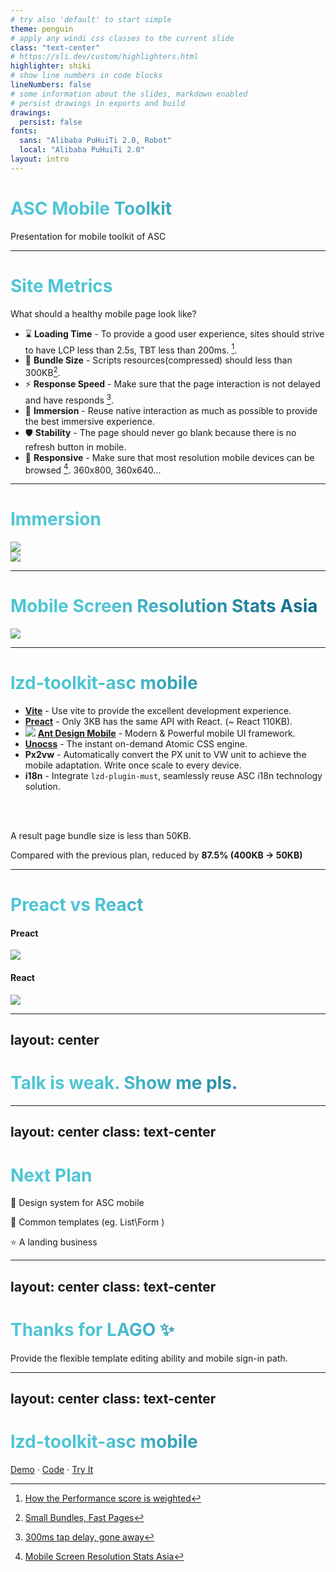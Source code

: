 ```yaml
---
# try also 'default' to start simple
theme: penguin
# apply any windi css classes to the current slide
class: "text-center"
# https://sli.dev/custom/highlighters.html
highlighter: shiki
# show line numbers in code blocks
lineNumbers: false
# some information about the slides, markdown enabled
# persist drawings in exports and build
drawings:
  persist: false
fonts:
  sans: "Alibaba PuHuiTi 2.0, Robot"
  local: "Alibaba PuHuiTi 2.0"
layout: intro
---
```


# ASC Mobile Toolkit

Presentation for mobile toolkit of ASC

---

# Site Metrics

What should a healthy mobile page look like?

- ⌛️ **Loading Time** - To provide a good user experience, sites should strive to have LCP less than 2.5s, TBT less than 200ms. [^1].
- 📏 **Bundle Size** - Scripts resources(compressed) should less than 300KB[^2].
- ⚡️ **Response Speed** - Make sure that the page interaction is not delayed and have responds [^4].
- 🎯 **Immersion** - Reuse native interaction as much as possible to provide the best immersive experience.
- 🛡 **Stability** - The page should never go blank because there is no refresh button in mobile.
- 📱 **Responsive** - Make sure that most resolution mobile devices can be browsed [^3]. 360x800, 360x640...

[^1]: [How the Performance score is weighted](https://web.dev/performance-scoring/#weightings)
[^2]: [Small Bundles, Fast Pages](https://calibreapp.com/blog/bundle-size-optimization)
[^3]: [Mobile Screen Resolution Stats Asia](https://gs.statcounter.com/screen-resolution-stats/mobile/asia)
[^4]: [300ms tap delay, gone away](https://developer.chrome.com/blog/300ms-tap-delay-gone-away/)

<style>
.footnotes-sep {
  @apply mt-13 opacity-10;
}
.footnotes {
  @apply text-sm opacity-75  text-3;
}
.footnote-item  p {
  @apply my-1;
}
.footnote-backref {
  display: none;
}
h1 {
  background-color: #2B90B6;
  background-image: linear-gradient(45deg, #4EC5D4 10%, #146b8c 20%);
  background-size: 100%;
  -webkit-background-clip: text;
  -moz-background-clip: text;
  -webkit-text-fill-color: transparent;
  -moz-text-fill-color: transparent;
}
</style>

<!--
In the desktop application, you can have not too strong performance awareness.

Bundle size is the most factor that affects performance. So what exactly our bundle size should be?

But as far as I know, most of our mobile pages are not up to standard

Does anyone know the story of 300ms on the mobile?
The difference between Tap and Click is on the mobile.

 -->

---

# Immersion

<div class="flex flex-row gap-10">
<div>
  <img class="h-90" border="rounded" src="https://md.xiaobe.top/imgs/202210272248668.png!preview.webp">
</div>
<div>
  <img class="h-90" border="rounded" src="https://md.xiaobe.top/imgs/202210272251158.png!preview.webp" />
</div>
</div>

---

# Mobile Screen Resolution Stats Asia

<div class="flex justify-center">
  <img class="h-100" border="rounded" src="https://md.xiaobe.top/imgs/202210272150124.png!preview.webp">
</div>

---

# lzd-toolkit-asc <span class="text-base px-2 bg-#1890FF c-white rd ml-1">mobile</span>

- <logos-vitejs /> **[Vite](https://vitejs.dev/)** - Use vite to provide the excellent development experience.
- <logos-preact  /> **[Preact](https://preactjs.com/)** - Only 3KB has the same API with React. (~ React 110KB).
- <img class="slidev-icon w-1.2em scale-120" src="https://gw.alipayobjects.com/zos/bmw-prod/b874caa9-4458-412a-9ac6-a61486180a62.svg" /> **[Ant Design Mobile](https://mobile.ant.design/)** - Modern & Powerful mobile UI framework.
- <logos-unocss class="bg-white bg-op-50" /> **[Unocss](https://uno.antfu.me/)** - The instant on-demand Atomic CSS engine.
- <mdi-responsive  /> **Px2vw** - Automatically convert the PX unit to VW unit to achieve the mobile adaptation. Write once scale to every device.
- <uiw-global /> **i18n** - Integrate `lzd-plugin-must`, seamlessly reuse ASC i18n technology solution.



<br>
<br>

 A result page bundle size is less than 50KB. 

 Compared with the previous plan, reduced by **87.5% (400KB -> 50KB)**

<!--
You can have `style` tag in markdown to override the style for the current page.
Learn more: https://sli.dev/guide/syntax#embedded-styles
-->

---

# Preact vs React

<div class="flex flex-col gap-10">
<div>

#### Preact

  <img class="m1" border="rounded" src="https://md.xiaobe.top/imgs/202210270153575.png!preview.webp" />

</div>
<div>


#### React

  <img  class="m1" border="rounded" src="https://md.xiaobe.top/imgs/202210270153425.png!preview.webp">
</div>
</div>

---
layout: center
---

# Talk is weak. Show me pls.

<style>
h1 {
  background-color: #2B90B6;
  background-image: linear-gradient(45deg, #4EC5D4 30%, #146b8c 90%);
  background-size: 100%;
  -webkit-background-clip: text;
  -moz-background-clip: text;
  -webkit-text-fill-color: transparent;
  -moz-text-fill-color: transparent;
}
</style>

---
layout: center
class: text-center
---

# Next Plan

 🚀 Design system for ASC mobile

 🚀 Common templates (eg. List\Form )

 ⭐️ A landing business


---
layout: center
class: text-center
---

# Thanks for [LAGO](https://lago.alibaba-inc.com/) ✨

Provide the flexible template editing ability and mobile sign-in path.



---
layout: center
class: text-center
---

# lzd-toolkit-asc <span class="relative bottom-1 text-base px-2 bg-#1890FF c-white rd ml-1">mobile</span>

[Demo](https://sellercenter-staging.lazada.sg/portal/demo/mobile_test) · [Code](https://work.def.alibaba-inc.com/app/111594/index) · [Try It]()

